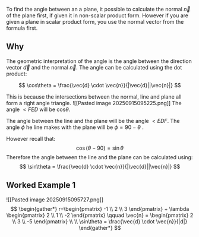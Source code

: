 To find the angle between an a plane, it possible to calculate the normal $\vec{n}$ of the plane first, if given it in non-scalar product form. However if you are given a plane in scalar product form, you use the normal vector from the formula first. 

## Why
The geometric interpretation of the angle is the angle between the direction vector $\vec{d}$ and the normal $\vec{n}$.  The angle can be calculated using the dot product:

$$
\cos\theta = \frac{\vec{d} \cdot  \vec{n}}{|\vec{d}||\vec{n}|}
$$



This is because the intersections between the normal, line and plane all form a right angle triangle.
![[Pasted image 20250915095225.png]]
The angle $<FED$ will be cos$\theta$.

The angle between the line and the plane will be the angle $<EDF$. The angle $\phi$ he line makes with the plane will be $\phi = 90 - \theta$ . 

However recall that:
$$
\cos(\theta - 90)= \sin\theta
$$
Therefore the angle between the line and the plane can be calculated using:
$$
\sin\theta = \frac{\vec{d} \cdot  \vec{n}}{|\vec{d}||\vec{n}|}
$$


## Worked Example 1
![[Pasted image 20250915095727.png]]
$$
\begin{gather*}
r=\begin{pmatrix}
-1 \\
2 \\
3
\end{pmatrix} + \lambda \begin{pmatrix}
2 \\
1 \\
-2
\end{pmatrix} \qquad \vec{n} = \begin{pmatrix}
2 \\
3 \\
-5
\end{pmatrix} \\ \\
\sin\theta = \frac{\vec{d} \cdot  \vec{n}}{|d|}
\end{gather*}
$$